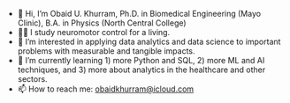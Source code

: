 - 👋 Hi, I’m Obaid U. Khurram, Ph.D. in Biomedical Engineering (Mayo Clinic), B.A. in Physics (North Central College)
- 💪🏻 I study neuromotor control for a living.
- 👀 I’m interested in applying data analytics and data science to important problems with measurable and tangible impacts.
- 🧠 I’m currently learning 1) more Python and SQL, 2) more ML and AI techniques, and 3) more about analytics in the healthcare and other sectors.
- 📫 How to reach me: obaidkhurram@icloud.com

